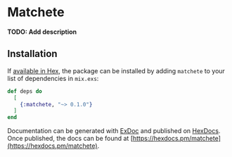 # Matchete

**TODO: Add description**

## Installation

If [available in Hex](https://hex.pm/docs/publish), the package can be installed
by adding `matchete` to your list of dependencies in `mix.exs`:

```elixir
def deps do
  [
    {:matchete, "~> 0.1.0"}
  ]
end
```

Documentation can be generated with [ExDoc](https://github.com/elixir-lang/ex_doc)
and published on [HexDocs](https://hexdocs.pm). Once published, the docs can
be found at [https://hexdocs.pm/matchete](https://hexdocs.pm/matchete).

